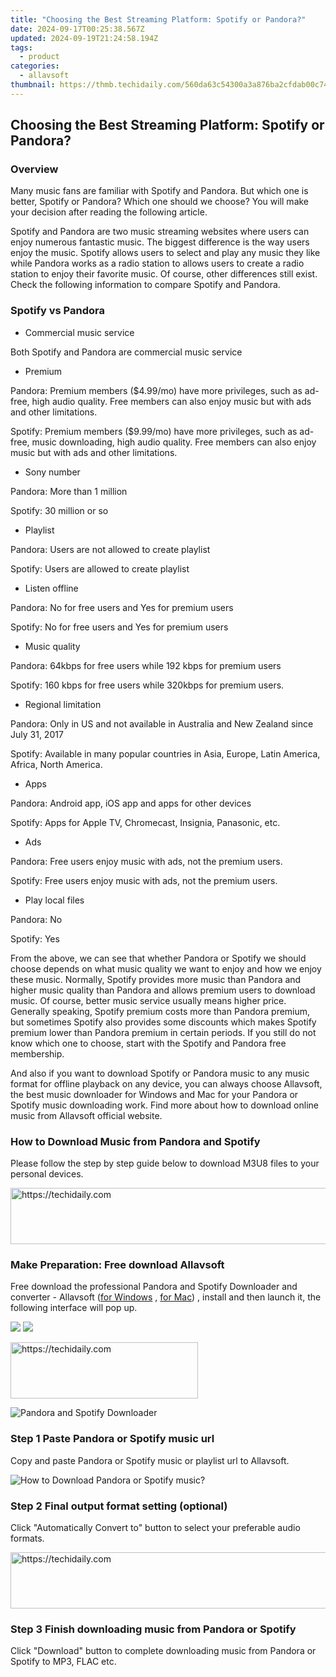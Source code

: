 ```yaml
---
title: "Choosing the Best Streaming Platform: Spotify or Pandora?"
date: 2024-09-17T00:25:38.567Z
updated: 2024-09-19T21:24:58.194Z
tags:
  - product
categories:
  - allavsoft
thumbnail: https://thmb.techidaily.com/560da63c54300a3a876ba2cfdab00c7431c7174d8c1f2c53836ffd296ae56332.jpg
---
```


## Choosing the Best Streaming Platform: Spotify or Pandora?

### Overview

Many music fans are familiar with Spotify and Pandora. But which one is better, Spotify or Pandora? Which one should we choose? You will make your decision after reading the following article.

Spotify and Pandora are two music streaming websites where users can enjoy numerous fantastic music. The biggest difference is the way users enjoy the music. Spotify allows users to select and play any music they like while Pandora works as a radio station to allows users to create a radio station to enjoy their favorite music. Of course, other differences still exist. Check the following information to compare Spotify and Pandora.

### Spotify vs Pandora

* Commercial music service

Both Spotify and Pandora are commercial music service

* Premium

Pandora: Premium members ($4.99/mo) have more privileges, such as ad-free, high audio quality. Free members can also enjoy music but with ads and other limitations.

Spotify: Premium members ($9.99/mo) have more privileges, such as ad-free, music downloading, high audio quality. Free members can also enjoy music but with ads and other limitations.

* Sony number

Pandora: More than 1 million

Spotify: 30 million or so

* Playlist

Pandora: Users are not allowed to create playlist

Spotify: Users are allowed to create playlist

* Listen offline

Pandora: No for free users and Yes for premium users

Spotify: No for free users and Yes for premium users

* Music quality

Pandora: 64kbps for free users while 192 kbps for premium users

Spotify: 160 kbps for free users while 320kbps for premium users.

* Regional limitation

Pandora: Only in US and not available in Australia and New Zealand since July 31, 2017

Spotify: Available in many popular countries in Asia, Europe, Latin America, Africa, North America.

* Apps

Pandora: Android app, iOS app and apps for other devices

Spotify: Apps for Apple TV, Chromecast, Insignia, Panasonic, etc.

* Ads

Pandora: Free users enjoy music with ads, not the premium users.

Spotify: Free users enjoy music with ads, not the premium users.

* Play local files

Pandora: No

Spotify: Yes

From the above, we can see that whether Pandora or Spotify we should choose depends on what music quality we want to enjoy and how we enjoy these music. Normally, Spotify provides more music than Pandora and higher music quality than Pandora and allows premium users to download music. Of course, better music service usually means higher price. Generally speaking, Spotify premium costs more than Pandora premium, but sometimes Spotify also provides some discounts which makes Spotify premium lower than Pandora premium in certain periods. If you still do not know which one to choose, start with the Spotify and Pandora free membership.

And also if you want to download Spotify or Pandora music to any music format for offline playback on any device, you can always choose Allavsoft, the best music downloader for Windows and Mac for your Pandora or Spotify music downloading work. Find more about how to download online music from Allavsoft official website.

### How to Download Music from Pandora and Spotify

Please follow the step by step guide below to download M3U8 files to your personal devices.

<!-- affiliate ads begin -->
<a href="https://aligracehair.sjv.io/c/5597632/2080317/19272" target="_top" id="2080317">
  <img src="//a.impactradius-go.com/display-ad/19272-2080317" border="0" alt="https://techidaily.com" width="728" height="90"/>
</a>
<img height="0" width="0" src="https://aligracehair.sjv.io/i/5597632/2080317/19272" style="position:absolute;visibility:hidden;" border="0" />
<!-- affiliate ads end -->

### Make Preparation: Free download Allavsoft

Free download the professional Pandora and Spotify Downloader and converter - Allavsoft ([for Windows](https://tools.techidaily.com/allavsoft/products/) , [for Mac](https://tools.techidaily.com/allavsoft/products/)) , install and then launch it, the following interface will pop up.

[![](https://www.allavsoft.com/how-to/../images/how-to/free-download-win.jpg)](https://tools.techidaily.com/allavsoft/products/) [![](https://www.allavsoft.com/how-to/../images/how-to/free-download-mac.jpg)](https://tools.techidaily.com/allavsoft/products/)

<!-- affiliate ads begin -->
<a href="https://aligracehair.sjv.io/c/5597632/2027176/19272" target="_top" id="2027176">
  <img src="//a.impactradius-go.com/display-ad/19272-2027176" border="0" alt="https://techidaily.com" width="300" height="90"/>
</a>
<img height="0" width="0" src="https://aligracehair.sjv.io/i/5597632/2027176/19272" style="position:absolute;visibility:hidden;" border="0" />
<!-- affiliate ads end -->

![Pandora and Spotify Downloader](https://www.allavsoft.com/how-to/../images/allavsoft/screen-shot-600.jpg)

### Step 1 Paste Pandora or Spotify music url

Copy and paste Pandora or Spotify music or playlist url to Allavsoft.

![How to Download Pandora or Spotify music?](https://www.allavsoft.com/how-to/../images/how-to/download-rtmp-video/download-rtmp-video.jpg)

### Step 2 Final output format setting (optional)

Click "Automatically Convert to" button to select your preferable audio formats.

<!-- affiliate ads begin -->
<a href="https://ephamedtechinc.pxf.io/c/5597632/2137213/26400" target="_top" id="2137213">
  <img src="//a.impactradius-go.com/display-ad/26400-2137213" border="0" alt="https://techidaily.com" width="728" height="90"/>
</a>
<img height="0" width="0" src="https://ephamedtechinc.pxf.io/i/5597632/2137213/26400" style="position:absolute;visibility:hidden;" border="0" />
<!-- affiliate ads end -->

### Step 3 Finish downloading music from Pandora or Spotify

Click "Download" button to complete downloading music from Pandora or Spotify to MP3, FLAC etc.

<ins class="adsbygoogle"
     style="display:block"
     data-ad-format="autorelaxed"
     data-ad-client="ca-pub-7571918770474297"
     data-ad-slot="1223367746"></ins>

<ins class="adsbygoogle"
     style="display:block"
     data-ad-client="ca-pub-7571918770474297"
     data-ad-slot="8358498916"
     data-ad-format="auto"
     data-full-width-responsive="true"></ins>
